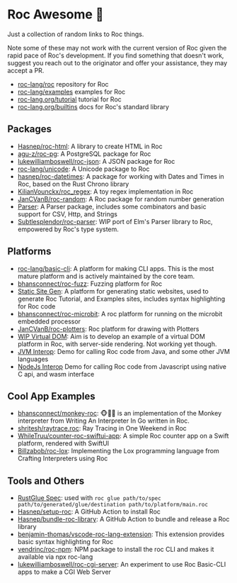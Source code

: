 
# Roc Awesome 🤘

Just a collection of random links to Roc things. 

Note some of these may not work with the current version of Roc given the rapid pace of Roc's development. If you find something that doesn't work, suggest you reach out to the originator and offer your assistance, they may accept a PR.

- [roc-lang/roc](https://github.com/roc-lang/roc) repository for Roc
- [roc-lang/examples](https://github.com/roc-lang/examples) examples for Roc
- [roc-lang.org/tutorial](https://www.roc-lang.org/tutorial) tutorial for Roc
- [roc-lang.org/builtins](https://www.roc-lang.org/builtins) docs for Roc's standard library

## Packages
- [Hasnep/roc-html](https://github.com/Hasnep/roc-html): A library to create HTML in Roc
- [agu-z/roc-pg](https://github.com/agu-z/roc-pg): A PostgreSQL package for Roc
- [lukewilliamboswell/roc-json](https://github.com/lukewilliamboswell/roc-json): A JSON package for Roc 
- [roc-lang/unicode](https://github.com/roc-lang/unicode): A Unicode package to Roc
- [hasnep/roc-datetimes](https://github.com/hasnep/roc-datetimes): A package for working with Dates and Times in Roc, based on the Rust Chrono library
- [KilianVounckx/roc_regex](https://github.com/KilianVounckx/roc_regex): A toy regex implementation in Roc
- [JanCVanB/roc-random](https://github.com/lukewilliamboswell/roc-random): A Roc package for random number generation
- [Parser](https://github.com/roc-lang/roc/tree/main/examples/parser/package): A Parser package, includes some combinators and basic support for CSV, Http, and Strings
- [Subtlesplendor/roc-parser](https://github.com/Subtlesplendor/roc-parser): WIP port of Elm's Parser library to Roc, empowered by Roc's type system.

## Platforms
- [roc-lang/basic-cli](https://github.com/roc-lang/basic-cli): A platform for making CLI apps. This is the most mature platform and is actively maintained by the core team.
- [bhansconnect/roc-fuzz](https://github.com/bhansconnect/roc-fuzz): Fuzzing platform for Roc
- [Static Site Gen](https://github.com/roc-lang/roc/tree/main/examples/static-site-gen): A platform for generating static websites, used to generate Roc Tutorial, and Examples sites, includes syntax highlighting for Roc code
- [bhansconnect/roc-microbit](https://github.com/bhansconnect/roc-microbit): A roc platform for running on the microbit embedded processor
- [JanCVanB/roc-plotters](https://github.com/JanCVanB/roc-plotters): Roc platform for drawing with Plotters
- [WIP Virtual DOM](https://github.com/roc-lang/roc/tree/main/examples/virtual-dom-wip): Aim is to develop an example of a virtual DOM platform in Roc, with server-side rendering. Not working yet though.
- [JVM Interop](https://github.com/roc-lang/roc/tree/main/examples/jvm-interop): Demo for calling Roc code from Java, and some other JVM languages
- [NodeJs Interop](https://github.com/roc-lang/roc/tree/main/examples/nodejs-interop) Demo for calling Roc code from Javascript using native C api, and wasm interface

## Cool App Examples
- [bhansconnect/monkey-roc](https://github.com/bhansconnect/monkey-roc): 🐵🤘🏼 is an implementation of the Monkey interpreter from Writing An Interpreter In Go written in Roc.
- [shritesh/raytrace.roc](https://github.com/shritesh/raytrace.roc): Ray Tracing in One Weekend in Roc
- [WhileTruu/counter-roc-swiftui-app](https://github.com/WhileTruu/counter-roc-swiftui-app): A simple Roc counter app on a Swift platform, rendered with SwiftUI
- [Billzabob/roc-lox](https://github.com/Billzabob/roc-lox): Implementing the Lox programming language from Crafting Interpreters using Roc

## Tools and Others
- [RustGlue Spec](https://github.com/roc-lang/roc/blob/main/crates/glue/src/RustGlue.roc): used with `roc glue path/to/spec path/to/generated/glue/destination path/to/platform/main.roc`
- [Hasnep/setup-roc](https://github.com/Hasnep/setup-roc): A GitHub Action to install Roc
- [Hasnep/bundle-roc-library](https://github.com/Hasnep/bundle-roc-library): A GitHub Action to bundle and release a Roc library
- [benjamin-thomas/vscode-roc-lang-extension](https://github.com/benjamin-thomas/vscode-roc-lang-extension): This extension provides basic syntax highlighting for Roc
- [vendrinc/roc-npm](https://github.com/vendrinc/roc-npm/): NPM package to install the roc CLI and makes it available via npx roc-lang
- [lukewilliamboswell/roc-cgi-server](https://github.com/lukewilliamboswell/roc-cgi-server): An experiment to use Roc Basic-CLI apps to make a CGI Web Server 


